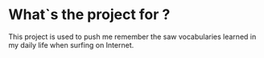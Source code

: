 # What`s the project for ?
 This project is used to push me  remember the saw vocabularies learned in my daily life when surfing on Internet. 


